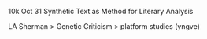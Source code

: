 10k Oct 31
Synthetic Text as Method for Literary Analysis

LA Sherman > Genetic Criticism > platform studies (yngve)

